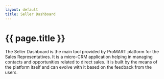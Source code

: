```yaml
---
layout: default
title: Seller Dashboard
---
```


{{ page.title }}
===

The Seller Dashboard is the main tool provided by ProMART platform for the Sales Representatives. It is a micro-CRM application helping in managing contacts and opportunities related to direct sales. It is built by the means of the platform itself and can evolve with it based on the feedback from the users.